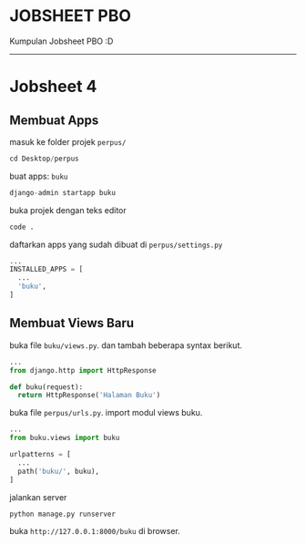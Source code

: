 # JOBSHEET PBO
Kumpulan Jobsheet PBO :D

---

# Jobsheet 4
## Membuat Apps
masuk ke folder projek ```perpus/```
```python
cd Desktop/perpus
```

buat apps: ```buku```
```python
django-admin startapp buku
```

buka projek dengan teks editor
```python
code .
```

daftarkan apps yang sudah dibuat di ```perpus/settings.py```
```python
...
INSTALLED_APPS = [
  ...
  'buku',
]
```

## Membuat Views Baru
buka file ```buku/views.py```. dan tambah beberapa syntax berikut.
```python
...
from django.http import HttpResponse

def buku(request):
  return HttpResponse('Halaman Buku')
```

buka file ```perpus/urls.py```. import modul views buku.
```python
...
from buku.views import buku

urlpatterns = [
  ...
  path('buku/', buku),
]
```

jalankan server
```python
python manage.py runserver
```

buka ```http://127.0.0.1:8000/buku``` di browser.

